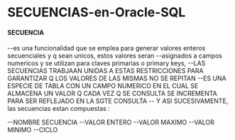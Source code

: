 # SECUENCIAS-en-Oracle-SQL

#### SECUENCIA
--es una funcionalidad que se emplea para generar valores enteros secuenciales y q  sean unicos, estos valores seran 
--asignados a campos numericos y se utilizan para claves primarias o primary keys,
--LAS SECUENCIAS TRABJAAN UNIDAS A ESTAS RESTRICCIONES PARA GARANTIZAR Q LOS VALORES DE LAS MISMAS NO SE REPITAN
--ES UNA ESPECIE DE TABLA CON UN CAMPO NUMERICO EN EL CUAL SE ALMACENA UN VALOR Q CADA VEZ Q SE CONSULTA SE INCREMENTA PARA SER REFLEJADO EN LA SGTE CONSULTA
-- Y ASI SUCESIVAMENTE, las secuencias estan compuestas : 

--NOMBRE SECUENCIA
--VALOR ENTERO
--VALOR MAXIMO
--VALOR MINIMO
--CICLO
